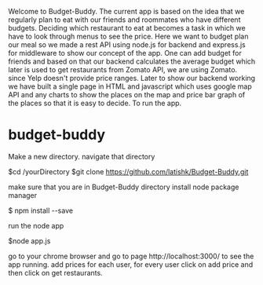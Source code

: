 Welcome to Budget-Buddy.
The current app is based on the idea that we regularly plan to eat with our friends and roommates who have different budgets. 
Deciding which restaurant to eat at becomes a task in which we have to look through menus to see the price. Here we want to budget plan our
meal so we made a rest API using node.js for backend and express.js for middleware to show our concept of the app. One can add budget for friends and based on that our backend calculates the average budget which later is used to get restaurants from Zomato API, we are using Zomato.
since Yelp doesn't provide price ranges. Later to show our backend working we have built a single page in HTML and javascript which uses google map API and any charts to show the places on the map and price bar graph of the places so that it is easy to decide. To run the app. 

# budget-buddy
Make a new directory. 
navigate that directory

$cd /yourDirectory
$git clone https://github.com/latishk/Budget-Buddy.git

make sure that you are in Budget-Buddy directory
install node package manager 

$ npm install --save

run the node app


$node app.js

go to your chrome browser and go to page http://localhost:3000/ to see the app running.
add prices for each user, for every user click on add price and then click on get restaurants. 



